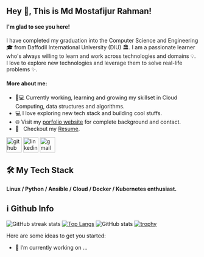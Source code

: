 ## Hey 👋, This is Md Mostafijur Rahman!
#### I'm glad to see you here!
I have completed my graduation into the Computer Science and Engineering 🎓 from Daffodil International University (DIU) 🏛. I am a passionate learner who's always willing to learn and work across technologies and domains 💡. I love to explore new technologies and leverage them to solve real-life problems ✨.
#### More about me:
- 👨💻 Currently working, learning and growing my skillset in Cloud Computing, data structures and algorithms.
- 💻   I love exploring new tech stack and building cool stuffs.
  <li>🌐 Visit my <a href="https://shubhro.me" rel="nofollow">porfolio website</a> for complete background and contact.</li>
  <li>📝 &nbsp; Checkout my <a href="https://shubhro.me/dec21v5.pdf" rel="nofollow">Resume</a>.</li>
[<img src='https://cdn.jsdelivr.net/npm/simple-icons@3.0.1/icons/github.svg' alt='github' height='40'>](https://github.com/shubhro88)  [<img src='https://cdn.jsdelivr.net/npm/simple-icons@3.0.1/icons/linkedin.svg' alt='linkedin' height='40'>](https://www.linkedin.com/in/https://www.linkedin.com/in/mdmostafijur//)   [<img src='https://cdn.jsdelivr.net/npm/simple-icons@3.0.1/icons/gmail.svg' alt='gmail' height='40'>](https://mail.google.com/mail/u/0/#inbox)  
## 🛠  My Tech Stack
#### Linux / Python / Ansible / Cloud / Docker / Kubernetes enthusiast. 
## ℹ️ Github Info
![GitHub streak stats](https://streak-stats.demolab.com/?user=shubhro88) [![Top Langs](https://github-readme-stats.vercel.app/api/top-langs/?username=shubhro88)](https://github.com/anuraghazra/github-readme-stats)
![GitHub stats](https://github-readme-stats.vercel.app/api?username=shubhro88&show_icons=true&count_private=true) 
[![trophy](https://github-profile-trophy.vercel.app/?username=shubhro88)](https://github.com/ryo-ma/github-profile-trophy)


Here are some ideas to get you started:

- 🔭 I’m currently working on ...




